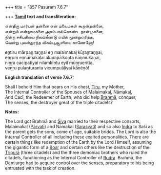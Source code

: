 +++
title = "857 Pasuram 7.6.7"

+++
**[Tamil](/definition/tamil#history "show Tamil definitions") text and transliteration:**

என்திரு மார்பன் தன்னை என் மலைமகள் கூறன்தன்னை,  
என்றும் என்நாமகளை அகம்பால்கொண்ட நான்முகனை,  
நின்ற சசிபதியை நிலம்கீண்டு எயில் மூன்றுஎரித்த,  
வென்று புலன்துரந்த விசும்புஆளியை காணேனோ!

eṉtiru mārpaṉ taṉṉai eṉ malaimakaḷ kūṟaṉtaṉṉai,  
eṉṟum eṉnāmakaḷai akampālkoṇṭa nāṉmukaṉai,  
niṉṟa cacipatiyai nilamkīṇṭu eyil mūṉṟueritta,  
veṉṟu pulaṉturanta vicumpuāḷiyai kāṇēṉō!

**English translation of verse 7.6.7:**

Shall I behold Him that bears on His chest, [Tiru](/definition/tiru#history "show Tiru definitions"), my Mother,  
The Internal Controller of the Spouses of Malaimakaḷ, Nāmakaḷ,  
And Cacī, the Redeemer of Earth, who did help [Brahmā](/definition/brahma#vaishnavism "show Brahmā definitions"), conquer,  
The senses, the destroyer great of the triple citadels?

**Notes:**

The Lord got Brahmā and [Śiva](/definition/shiva#vaishnavism "show Śiva definitions") married to their respective consorts, Malaimakaḷ ([Pārvatī](/definition/parvati#vaishnavism "show Pārvatī definitions")) and Nāmakaḷ ([Sarasvati](/definition/sarasvati#history "show Sarasvati definitions")) and so also [Indra](/definition/indra#vaishnavism "show Indra definitions") to Saśi as the parent gets the sons, come of age, suitable brides. The Lord is also the Internal Controller of all including these exalted personalities. There are certain things like redemption of the Earth by the Lord Himself, assuming the gigantic form of a [Boar](/definition/boar#history "show Boar definitions") and certain others like the destruction of the [Tripurā](/definition/tripura#vaishnavism "show Tripurā definitions") (three citadels) and the three demoniac brothers who ruled the citadels, functioning as the Internal Controller of [Rudra](/definition/rudra#vaishnavism "show Rudra definitions"). Brahmā, the Demiurge had to acquire control over the senses, preparatory to his being entrusted with the task of creation.


